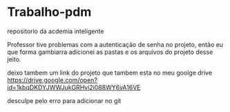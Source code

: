 # Trabalho-pdm
repositorio da acdemia inteligente

Professor tive problemas com a autenticação de senha no projeto, então eu que forma gambiarra adicionei as
pastas e os arquivos do projeto desse jeito.

deixo tambem um link do projeto que tambem esta no meu goolge drive
https://drive.google.com/open?id=1kbqDKDYJWWJukGRHvi2i088WY6vA16VE

desculpe pelo erro para adicionar no git

